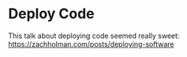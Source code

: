 Deploy Code
===========

This talk about deploying code seemed really sweet:
https://zachholman.com/posts/deploying-software
